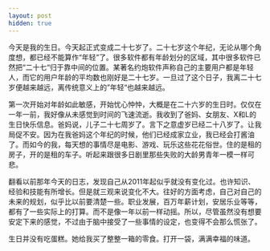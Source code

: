 ```yaml
---
layout: post
hidden: true
---
```


今天是我的生日。今天起正式变成二十七岁了。二十七岁这个年纪，无论从哪个角度想，都已经不能算作“年轻”了。很多软件都有年龄划分的区域，其中很多软件已然把“二十七“归于靠中间的位置。某著名约炮软件声称自己的主要用户都是年轻人，而它的用户年龄的平均数也刚好是二十七岁。一旦过了这个日子，我离二十七岁便越来越远，离传统意义上的”年轻“也越来越远。

第一次开始对年龄如此敏感，开始忧心忡忡，大概是在二十六岁的生日时。仅仅在一年一前，我好像从未感觉到时间的飞速流逝。我收到了爸妈、女朋友、X和L的生日快乐信息。爸妈说，儿子二十七周岁了。言下之意虚岁已经二十八岁了。让我局促不安。因为在我爸妈这个年纪的时候，他们已经成家立业，我已经会打酱油了。而如今的我，每天想的事情尽是电影、游戏、玩乐这些花花俗世。住的是租的房子，开的是租的车子。听起来跟很多日剧里那些失败的大龄男青年一模一样可悲。

翻看以前那年今天的日志，发现自己从2011年起似乎就没有变化过。也许知识、经验和技能有所增长。但是就三观来说变化不大。往好的方面考虑，自己对自己的未来的规划，似乎比以前要清楚一些。职业发展，百万年薪计划，安居乐业等等，都有了一些实际上的打算。而不是像一年以前一样动摇。所以，尽管虽然没有想要安定下来的感觉，不过由于脑中接受了一些事情的设定，也变得不会那么慌张了。

生日并没有吃蛋糕。她给我买了整整一箱的零食。打开一袋，满满幸福的味道。